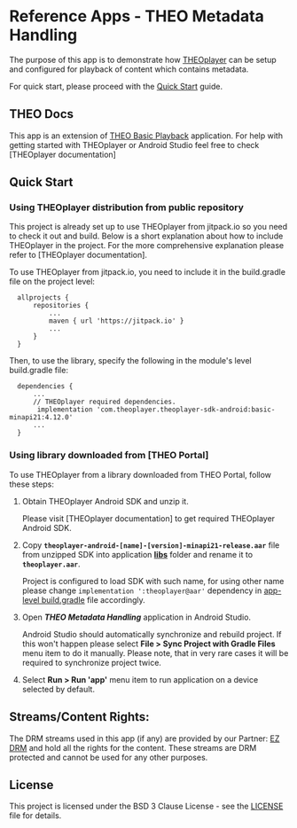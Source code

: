 # Reference Apps - THEO Metadata Handling

The purpose of this app is to demonstrate how [THEOplayer] can be setup and configured for playback
of content which contains metadata.

For quick start, please proceed with the [Quick Start](#quick-start) guide.


## THEO Docs

This app is an extension of [THEO Basic Playback] application. For help with getting started with
THEOplayer or Android Studio feel free to check [THEOplayer documentation]


## Quick Start

### Using THEOplayer distribution from public repository

This project is already set up to use THEOplayer from jitpack.io so you need to check it out and build.
Below is a short explanation about how to include THEOplayer in the project.
For the more comprehensive explanation please refer to [THEOplayer documentation].

To use THEOplayer from jitpack.io, you need to include it in the build.gradle file on the project level:

      allprojects {
          repositories {
              ...
              maven { url 'https://jitpack.io' }
              ...
          }
      }

Then, to use the library, specify the following in the module's level build.gradle file:

      dependencies {
          ...
          // THEOplayer required dependencies.
           implementation 'com.theoplayer.theoplayer-sdk-android:basic-minapi21:4.12.0'
          ...
      }

### Using library downloaded from [THEO Portal]

To use THEOplayer from a library downloaded from THEO Portal, follow these steps:
1. Obtain THEOplayer Android SDK and unzip it.

   Please visit [THEOplayer documentation] to get required THEOplayer Android SDK.

2. Copy **`theoplayer-android-[name]-[version]-minapi21-release.aar`** file from unzipped SDK into
   application **[libs]** folder and rename it to **`theoplayer.aar`**.

   Project is configured to load SDK with such name, for using other name please change
   `implementation ':theoplayer@aar'` dependency in [app-level build.gradle] file accordingly.

3. Open _**THEO Metadata Handling**_ application in Android Studio.

   Android Studio should automatically synchronize and rebuild project. If this won't happen please
   select **File > Sync Project with Gradle Files** menu item to do it manually. Please note, that
   in very rare cases it will be required to synchronize project twice.

4. Select **Run > Run 'app'** menu item to run application on a device selected by default.


## Streams/Content Rights:

The DRM streams used in this app (if any) are provided by our Partner: [EZ DRM] and hold all
the rights for the content. These streams are DRM protected and cannot be used for any other purposes.


## License

This project is licensed under the BSD 3 Clause License - see the [LICENSE] file for details.


[//]: # (Links and Guides reference)
[THEOplayer]: https://www.theoplayer.com/
[THEO Basic Playback]: ../Basic-Playback
[THEO Knowledge Base - Android Studio Setup]: ../Basic-Playback/guides/knowledgebase-android-studio-setup/README.md
[THEO Knowledge Base - Virtual and Physical Devices]: ../Basic-Playback/guides/knowledgebase-virtual-and-physical-devices/README.md
[THEOplayer How To's - THEOplayer Android SDK Integration]: ../Basic-Playback/guides/howto-theoplayer-android-sdk-integration/README.md
[THEOplayer How To's - Extracting Stream Metadata]: guides/howto-extracting-stream-metadata/README.md
[Get Started with THEOplayer]: https://www.theoplayer.com/licensing
[EZ DRM]: https://ezdrm.com/

[//]: # (Project files reference)
[LICENSE]: LICENSE
[libs]: app/libs
[app-level build.gradle]: app/build.gradle
